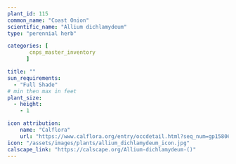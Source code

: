 ```yaml
---
plant_id: 115
common_name: "Coast Onion"
scientific_name: "Allium dichlamydeum"
type: "perennial herb"

categories: [
       cnps_master_inventory
      ]

title: ""
sun_requirements:
  - "Full Shade"
# min then max in feet
plant_size:
  - height: 
    - 1

icon attribution: 
    name: "Calflora"
    url: "https://www.calflora.org/entry/occdetail.html?seq_num=gp15806" 
icon: "/assets/images/plants/allium_dichlamydeum_icon.jpg" 
calscape_link: "https://calscape.org/Allium-dichlamydeum-()"
---
```




